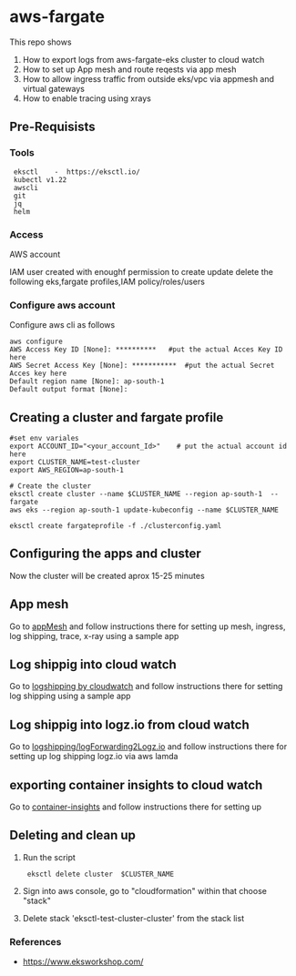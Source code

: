 # aws-fargate
This repo shows  
    
1. How to export  logs from  aws-fargate-eks cluster  to cloud watch 
2. How to set up App mesh and route reqests via app mesh
3. How to allow ingress traffic from outside eks/vpc via appmesh and virtual gateways 
4. How to enable tracing using xrays 
    


## Pre-Requisists 
### Tools 
   


     eksctl    -  https://eksctl.io/
     kubectl v1.22   
     awscli 
     git 
     jq
     helm

### Access

  AWS account  

  IAM user created with enoughf permission to  create update  delete the following 
    eks,fargate profiles,IAM policy/roles/users   


### Configure aws account
Configure aws cli as follows

    aws configure 
    AWS Access Key ID [None]: **********   #put the actual Acces Key ID here 
    AWS Secret Access Key [None]: ***********  #put the actual Secret Acces key here 
    Default region name [None]: ap-south-1 
    Default output format [None]: 
    


## Creating a cluster  and fargate profile
    
    #set env variales 
    export ACCOUNT_ID="<your_account_Id>"    # put the actual account id here
    export CLUSTER_NAME=test-cluster
    export AWS_REGION=ap-south-1
    
    # Create the cluster 
    eksctl create cluster --name $CLUSTER_NAME --region ap-south-1  --fargate 
    aws eks --region ap-south-1 update-kubeconfig --name $CLUSTER_NAME

    eksctl create fargateprofile -f ./clusterconfig.yaml
  

## Configuring the apps and cluster

Now the cluster  will be created   aprox 15-25 minutes 

## App mesh 
Go to [appMesh](./appMesh/)  and follow instructions there  for setting up mesh,  ingress,  log shipping, trace, x-ray  using a sample app 

##  Log shippig into cloud watch 
Go to [logshipping by cloudwatch](./logshipping/bycloudwatch/)  and follow instructions there  for setting   log shipping using a sample app 
##  Log shippig into logz.io from  cloud watch 
Go to [logshipping/logForwarding2Logz.io](./logshipping/logForwarding2Logz.io)   and follow instructions there  for setting up log shipping logz.io via aws lamda

##  exporting container insights  to cloud watch 
Go to [container-insights](./container-insights)   and follow instructions there  for setting up

## Deleting and clean up 


1. Run the script 

        eksctl delete cluster  $CLUSTER_NAME
2. Sign into aws console,   go to "cloudformation" within that choose "stack" 
3. Delete stack 'eksctl-test-cluster-cluster'   from the stack list


### References
* https://www.eksworkshop.com/
